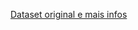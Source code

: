 [Dataset original e mais infos](https://archive.ics.uci.edu/dataset/551/gas+turbine+co+and+nox+emission+data+set)